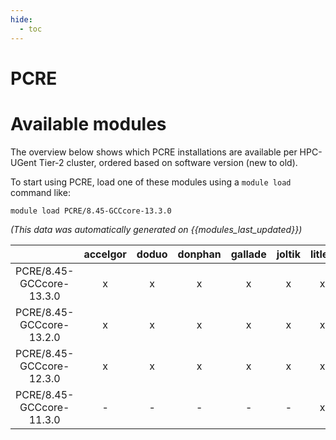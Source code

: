 ```yaml
---
hide:
  - toc
---
```


PCRE
====

# Available modules


The overview below shows which PCRE installations are available per HPC-UGent Tier-2 cluster, ordered based on software version (new to old).

To start using PCRE, load one of these modules using a `module load` command like:

```shell
module load PCRE/8.45-GCCcore-13.3.0
```

*(This data was automatically generated on {{modules_last_updated}})*  

| |accelgor|doduo|donphan|gallade|joltik|litleo|shinx|
| :---: | :---: | :---: | :---: | :---: | :---: | :---: | :---: |
|PCRE/8.45-GCCcore-13.3.0|x|x|x|x|x|x|x|
|PCRE/8.45-GCCcore-13.2.0|x|x|x|x|x|x|x|
|PCRE/8.45-GCCcore-12.3.0|x|x|x|x|x|x|x|
|PCRE/8.45-GCCcore-11.3.0|-|-|-|-|-|x|x|

